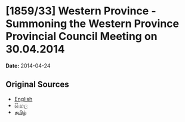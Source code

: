 # [1859/33] Western Province - Summoning the Western Province Provincial Council Meeting on 30.04.2014

**Date:** 2014-04-24

## Original Sources

- [English](https://documents.gov.lk/view/extra-gazettes/2014/4/1859-33_E.pdf)
- [සිංහල](https://documents.gov.lk/view/extra-gazettes/2014/4/1859-33_S.pdf)
- [தமிழ்](https://documents.gov.lk/view/extra-gazettes/2014/4/1859-33_T.pdf)
